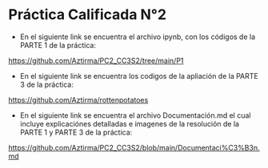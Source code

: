 # Práctica Calificada N°2
* En el siguiente link se encuentra el archivo ipynb, con los códigos de la PARTE 1 de la práctica:

https://github.com/Aztirma/PC2_CC3S2/tree/main/P1

* En el siguiente link se encuentra los codigos de la apliación de la PARTE 3 de la práctica:

https://github.com/Aztirma/rottenpotatoes

* En el siguiente link se encuentra el archivo Documentación.md el cual incluye explicaciónes detalladas e imagenes de la resolución de la PARTE 1 y PARTE 3 de la práctica:

https://github.com/Aztirma/PC2_CC3S2/blob/main/Documentaci%C3%B3n.md


